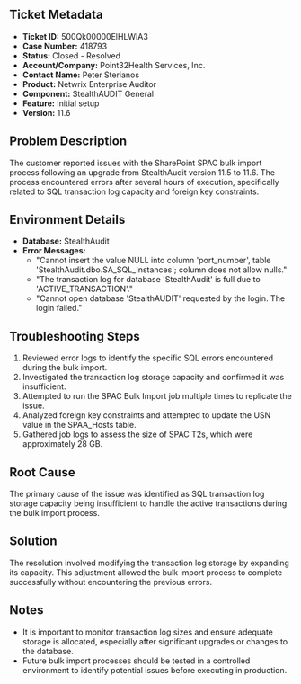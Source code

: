 ## Ticket Metadata
- **Ticket ID:** 500Qk00000ElHLWIA3
- **Case Number:** 418793
- **Status:** Closed - Resolved
- **Account/Company:** Point32Health Services, Inc.
- **Contact Name:** Peter Sterianos
- **Product:** Netwrix Enterprise Auditor
- **Component:** StealthAUDIT General
- **Feature:** Initial setup
- **Version:** 11.6

## Problem Description
The customer reported issues with the SharePoint SPAC bulk import process following an upgrade from StealthAudit version 11.5 to 11.6. The process encountered errors after several hours of execution, specifically related to SQL transaction log capacity and foreign key constraints.

## Environment Details
- **Database:** StealthAudit
- **Error Messages:**
  - "Cannot insert the value NULL into column 'port_number', table 'StealthAudit.dbo.SA_SQL_Instances'; column does not allow nulls."
  - "The transaction log for database 'StealthAudit' is full due to 'ACTIVE_TRANSACTION'."
  - "Cannot open database 'StealthAUDIT' requested by the login. The login failed."

## Troubleshooting Steps
1. Reviewed error logs to identify the specific SQL errors encountered during the bulk import.
2. Investigated the transaction log storage capacity and confirmed it was insufficient.
3. Attempted to run the SPAC Bulk Import job multiple times to replicate the issue.
4. Analyzed foreign key constraints and attempted to update the USN value in the SPAA_Hosts table.
5. Gathered job logs to assess the size of SPAC T2s, which were approximately 28 GB.

## Root Cause
The primary cause of the issue was identified as SQL transaction log storage capacity being insufficient to handle the active transactions during the bulk import process.

## Solution
The resolution involved modifying the transaction log storage by expanding its capacity. This adjustment allowed the bulk import process to complete successfully without encountering the previous errors.

## Notes
- It is important to monitor transaction log sizes and ensure adequate storage is allocated, especially after significant upgrades or changes to the database.
- Future bulk import processes should be tested in a controlled environment to identify potential issues before executing in production.